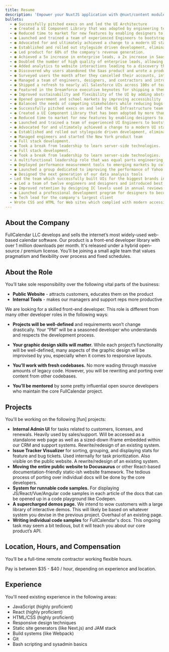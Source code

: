 ```yaml
---
title: Resume
description: 'Empower your NuxtJS application with @nuxt/content module: write in a content/ directory and fetch your Markdown, JSON, YAML and CSV files through a MongoDB like API, acting as a Git-based Headless CMS.'
bullets:
  - ● Successfully pitched execs on and led the UI Architecture
  - ● Created a UI Component Library that was adopted by engineering teams
  - ● Reduced time to market for new features by enabling designers to deliver ready-to-ship prototypes
  - ● Launched and trained a team of experienced Engineers to bootstrap new UI projects
  - ● Advocated for and ultimately achieved a change to a modern UI stack and tooling
  - ● Established and rolled out styleguide driven development, eliminating costly UI bugs
  - ● Led product for 60% of the company's revenue generation.
  - ● Achieved a 5x increase in enterprise leads, a 2x increase in Saas signups, and doubled the rate at which users sign up for free accounts via optimizations to the marketing pages and funnel
  - ● Doubled the number of high quality of enterprise leads, allowing our sales team to scale
  - ● Added analytics to website interactions leading to a discovery that users were unable to quickly complete primary tasks and were wandering
  - ● Discovered why users abandoned the Saas product and wrote a product plan to address those opportunities
  - ● Surveyed users the month after they cancelled their accounts, interviewed potential customers who chose another product, and paired with the support team
  - ● Managed a team of engineers, designers, and contractors and introduced agile methodologies, including retrospectives, planning meetings, and incremental  deliverables leading to 2 orders of magnitude improvement in team velocity
  - ● Shipped a refresh to nearly all Salesforce UIs across 100s of teams
  - ● Featured in the Dreamforce executive keynotes for shipping a theming feature
  - ● Improved sustainability and flexibility of the UI by adding abstracted color palettes
  - ● Opened government and school markets by improving accessibility
  - ● Balanced the needs of competing stakeholders while reducing bugs shipped to production
  - ● Successfully pitched execs on and led the UI Infrastructure team
  - ● Created a UI Component Library that has been adopted by more than 20 teams
  - ● Reduced time to market for new features by enabling designers to deliver ready-to-ship prototypes
  - ● Launched and trained a team of experienced UI Engineers to bootstrap new UI projects
  - ● Advocated for and ultimately achieved a change to a modern UI stack and tooling
  - ● Established and rolled out styleguide driven development, eliminating costly UI bugs
  - ● Managed engineers and started the New York product team
  - ● Full stack development.
  - ● Took a break from leadership to learn server-side technologies.
  - ● Full stack development.
  - ● Took a break from leadership to learn server-side technologies.
  - A multifunctional leadership role that was equal parts engineering, research, project management, and evangelism.
  - ● Deployed performance measurement tools to emerging markets by collaborating closely with local teams. The project was completed more than 12 months ahead of schedule
  - ● Launched a group dedicated to improving the performance of Yahoo! Products, which grew to 30 people
  - ● Designed the next generation of our data analysis tools
  - Led the team which successfully built UIs for the biggest brands in Europe including SFR, Club Med, Renault, Orange, FNAC, and Eurorail.
  - ● Led a team of twelve engineers and designers and introduced best practices like version control, open source, and formal bug tracking
  - ● Improved retention by designing IC levels used in annual reviews and compensation decisions
  - ● Launched a professional development program for designers to become web developers allowing the company to take on more clients
  - ● Tech lead for the company's largest client
  - Wrote CSS and HTML for Web sites which complied with modern accessibility laws. Design, code, review, and testing. Performed accessibility testing that led to a WAI-AAA rating as well as Section 508 compliance.
---
```


## About the Company

FullCalendar LLC develops and sells the internet’s most widely-used web-based calendar software. Our product is a front-end developer library with over 1 million downloads per month. It's released under a hybrid open-source / premium license. You’ll be joining a small agile team that values pragmatism and flexibility over process and fixed schedules.

## About the Role

You’ll take sole responsibility over the following vital parts of the business:

- **Public Website** - attracts customers, educates them on the product
- **Internal Tools** - makes our managers and support reps more productive

We are looking for a skilled front-end developer. This role is different from many other developer roles in the following ways:

- **Projects will be well-defined** and requirements won’t change drastically. Your “PM” will be a seasoned developer who understands and respects the development process.

- **Your graphic design skills will matter.** While each project’s functionality will be well-defined, many aspects of the graphic design will be improvised by you, especially when it comes to responsive layouts.

- **You’ll work with fresh codebases.** No more wading through massive amounts of legacy code. However, you will be rewriting and porting over content from other codebases.

- **You’ll be mentored** by some pretty influential open source developers who maintain the core FullCalendar project.


## Projects

You'll be working on the following [fun] projects:

- **Internal Admin UI** for tasks related to customers, licenses, and renewals. Heavily used by sales/support. Will be accessed as a standalone web page as well as a sized-down iframe embedded within our CRM and support systems. Rewrite/redesign of an existing system.
- **Issue Tracker Visualizer** for sorting, grouping, and displaying stats for feature and bug tickets. Used internally for task prioritization. Also visible on the public website. A rewrite/redesign of an existing system.
- **Moving the entire public website to Docusaurus** or other React-based documentation-friendly static-ish website framework. The tedious process of porting over individual docs will be done by the core developers.
- **System for runnable code samples.** For displaying JS/React/Vue/Angular code samples in each article of the docs that can be opened up in a code playground like Codepen.
- **A supercharged demos page.** We intend to wow customers with a large library of interactive demos. This will likely be based on whatever system you devise in the previous project. Overhaul of an existing page.
- **Writing individual code samples** for FullCalendar's docs. This ongoing task may seem a bit tedious, but it will teach you about our core product’s API.

## Location, Hours, and Compensation

You’ll be a full-time remote contractor working flexible hours.

Pay is between $35 - $40 / hour, depending on experience and location.

## Experience

You'll need existing experience in the following areas:

- JavaScript (highly proficient)
- React (highly proficient)
- HTML/CSS (highly proficient)
- Responsive design techniques
- Static site generators (like Next.js) and JAM stack
- Build systems (like Webpack)
- Git
- Bash scripting and sysadmin basics
